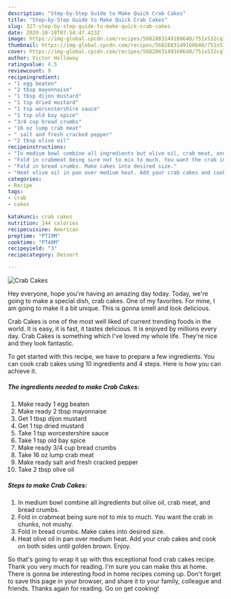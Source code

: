 ```yaml
---
description: "Step-by-Step Guide to Make Quick Crab Cakes"
title: "Step-by-Step Guide to Make Quick Crab Cakes"
slug: 327-step-by-step-guide-to-make-quick-crab-cakes
date: 2020-10-18T07:54:47.423Z
image: https://img-global.cpcdn.com/recipes/5682883149168640/751x532cq70/crab-cakes-recipe-main-photo.jpg
thumbnail: https://img-global.cpcdn.com/recipes/5682883149168640/751x532cq70/crab-cakes-recipe-main-photo.jpg
cover: https://img-global.cpcdn.com/recipes/5682883149168640/751x532cq70/crab-cakes-recipe-main-photo.jpg
author: Victor Holloway
ratingvalue: 4.5
reviewcount: 9
recipeingredient:
- "1 egg beaten"
- "2 tbsp mayonnaise"
- "1 tbsp dijon mustard"
- "1 tsp dried mustard"
- "1 tsp worcestershire sauce"
- "1 tsp old bay spice"
- "3/4 cup bread crumbs"
- "16 oz lump crab meat"
- " salt and fresh cracked pepper"
- "2 tbsp olive oil"
recipeinstructions:
- "In medium bowl combine all ingredients but olive oil, crab meat, and bread crumbs."
- "Fold in crabmeat being sure not to mix to much. You want the crab in chunks, not mushy."
- "Fold in bread crumbs. Make cakes into desired size."
- "Heat olive oil in pan over medium heat. Add your crab cakes and cook on both sides until golden brown. Enjoy."
categories:
- Recipe
tags:
- crab
- cakes

katakunci: crab cakes 
nutrition: 144 calories
recipecuisine: American
preptime: "PT19M"
cooktime: "PT40M"
recipeyield: "3"
recipecategory: Dessert

---
```



![Crab Cakes](https://img-global.cpcdn.com/recipes/5682883149168640/751x532cq70/crab-cakes-recipe-main-photo.jpg)

Hey everyone, hope you're having an amazing day today. Today, we're going to make a special dish, crab cakes. One of my favorites. For mine, I am going to make it a bit unique. This is gonna smell and look delicious.



Crab Cakes is one of the most well liked of current trending foods in the world. It is easy, it is fast, it tastes delicious. It is enjoyed by millions every day. Crab Cakes is something which I've loved my whole life. They're nice and they look fantastic.


To get started with this recipe, we have to prepare a few ingredients. You can cook crab cakes using 10 ingredients and 4 steps. Here is how you can achieve it.

<!--inarticleads1-->

##### The ingredients needed to make Crab Cakes:

1. Make ready 1 egg beaten
1. Make ready 2 tbsp mayonnaise
1. Get 1 tbsp dijon mustard
1. Get 1 tsp dried mustard
1. Take 1 tsp worcestershire sauce
1. Take 1 tsp old bay spice
1. Make ready 3/4 cup bread crumbs
1. Take 16 oz lump crab meat
1. Make ready  salt and fresh cracked pepper
1. Take 2 tbsp olive oil




<!--inarticleads2-->

##### Steps to make Crab Cakes:

1. In medium bowl combine all ingredients but olive oil, crab meat, and bread crumbs.
1. Fold in crabmeat being sure not to mix to much. You want the crab in chunks, not mushy.
1. Fold in bread crumbs. Make cakes into desired size.
1. Heat olive oil in pan over medium heat. Add your crab cakes and cook on both sides until golden brown. Enjoy.




So that's going to wrap it up with this exceptional food crab cakes recipe. Thank you very much for reading. I'm sure you can make this at home. There is gonna be interesting food in home recipes coming up. Don't forget to save this page in your browser, and share it to your family, colleague and friends. Thanks again for reading. Go on get cooking!
